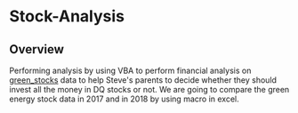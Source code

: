 # **Stock-Analysis**
## Overview

Performing analysis by using VBA to perform financial analysis on [green_stocks](green_stocks.xlsm) data to help Steve's parents to decide whether they should invest all the money in DQ stocks or not.  We are going to compare the green energy stock data in 2017 and in 2018  by using macro in excel.
